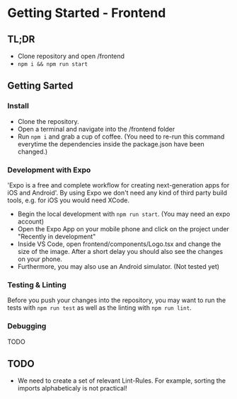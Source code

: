 # Getting Started - Frontend

## TL;DR
- Clone repository and open /frontend
- `npm i && npm run start`

## Getting Sarted

### Install
- Clone the repository.
- Open a terminal and navigate into the /frontend folder
- Run `npm i` and grab a cup of coffee. (You need to re-run this command everytime the dependencies inside the package.json have been changed.)

### Development with Expo
'Expo is a free and complete workflow for creating next-generation apps for iOS and Android'. By using Expo we don't need any kind of third party build tools, e.g. for iOS you would need XCode. 
- Begin the local development with `npm run start`. (You may need an expo account)
- Open the Expo App on your mobile phone and click on the project under "Recently in development"
- Inside VS Code, open frontend/components/Logo.tsx and change the size of the image. After a short delay you should also see the changes on your phone.
- Furthermore, you may also use an Android simulator. (Not tested yet)

### Testing & Linting
Before you push your changes into the repository, you may want to run the tests with `npm run test` as well as the linting with `npm run lint`.

### Debugging
TODO

## TODO
- We need to create a set of relevant Lint-Rules. For example, sorting the imports alphabeticaly is not practical! 
